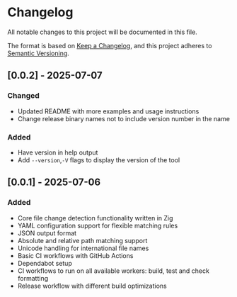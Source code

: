 # Changelog

All notable changes to this project will be documented in this file.

The format is based on [Keep a Changelog](https://keepachangelog.com/en/1.0.0/),
and this project adheres to [Semantic Versioning](https://semver.org/spec/v2.0.0.html).

## [0.0.2] - 2025-07-07

### Changed
- Updated README with more examples and usage instructions
- Change release binary names not to include version number in the name

### Added
- Have version in help output
- Add `--version`,`-V` flags to display the version of the tool


## [0.0.1] - 2025-07-06

### Added
- Core file change detection functionality written in Zig
- YAML configuration support for flexible matching rules
- JSON output format
- Absolute and relative path matching support
- Unicode handling for international file names
- Basic CI workflows with GitHub Actions
- Dependabot setup
- CI workflows to run on all available workers: build, test and check
  formatting
- Release workflow with different build optimizations
